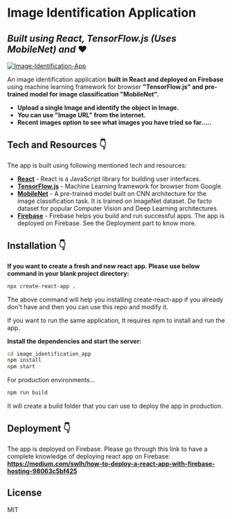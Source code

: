 # Image Identification Application
## _Built using React, TensorFlow.js (Uses MobileNet) and_ ❤️ 
<a href="https://ibb.co/RSqWdwk"><img src="https://i.ibb.co/rtVJNrR/Image-Identification-App.png" alt="Image-Identification-App" border="0"></a>




An image identification application **built in React and deployed on Firebase** using machine learning framework for browser **"TensorFlow.js" and pre-trained model for image classification "MobileNet".**

- **Upload a single Image and identify the object in Image.**
- **You can use "Image URL" from the internet.**
- **Recent images option to see what images you have tried so far.....**


## Tech and Resources 👇

The app is built using following mentioned tech and resources:

- **[React](https://reactjs.org/docs/getting-started.html)** - React is a JavaScript library for building user interfaces.
- **[TensorFlow.js](https://www.tensorflow.org/js)** - Machine Learning framework for browser from Google.
- **[MobileNet](https://www.tensorflow.org/api_docs/python/tf/keras/applications/MobileNet)** - A pre-trained model built on CNN architecture for the image classification task. It is trained on ImageNet dataset. De facto dataset for popular Computer Vision and Deep Learning architectures.
- **[Firebase](https://firebase.google.com/)** - Firebase helps you build and run successful apps. The app is deployed on Firebase. See the Deployment part to know more.

## Installation 👇

**If you want to create a fresh and new react app. Please use below command in your blank project directory:**

```sh
npx create-react-app .
```
The above command will help you installing create-react-app if you already don't have and then you can use this repo and modify it.

If you want to run the same application, It requires npm to install and run the app.

**Install the dependencies and start the server:**

```sh
cd image_identification_app
npm install 
npm start
```

For production environments...

```sh
npm run build
```
It will create a build folder that you can use to deploy the app in production. 


## Deployment 👇

The app is deployed on Firebase.
Please go through this link to have a complete knowledge of deploying react app on Firebase: 
**https://medium.com/swlh/how-to-deploy-a-react-app-with-firebase-hosting-98063c5bf425**






## License

MIT




